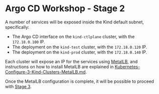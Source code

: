 # Argo CD Workshop - Stage 2

A number of services will be exposed inside the Kind default subnet,
specifically:

- The Argo CD interface on the `kind-ctlplane` cluster, with the `172.18.0.100` IP.
- The deployment on the `kind-test` cluster, with the `172.18.0.120` IP.
- The deployment on the `kind-prod` cluster, with the `172.18.0.140` IP.

Each cluster will expose an IP for the services using
[MetalLB](https://metallb.universe.tf/), and instructions on how to install
MetalLB are explained in
[Kubernetes-Configure-3-Kind-Clusters-MetalLB.md](../../Common/Kubernetes-Configure-3-Kind-Clusters-MetalLB.md).

Once the MetalLB configuration is complete, it will be possible to proceed with
[Stage 3](Stage-3-Argo-CD-Installation.md).

